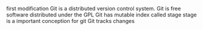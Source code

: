first modification
Git is a distributed version control system.
Git is free software distributed under the GPL
Git has mutable index called stage
stage is a important conception for git
Git tracks changes